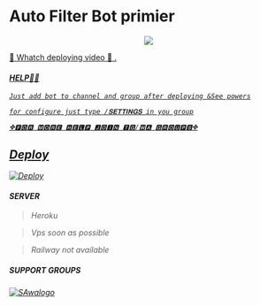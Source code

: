 # Auto Filter Bot primier

<p align="center">
  <a href="https://www.python.org">
    <img src="http://ForTheBadge.com/images/badges/made-with-python.svg">
<P align="center">
   <a href="https://youtu.be/zztf40dmEbI">

🎀 Whatch deploying video 🎀
.
<i>
      

#### HELP👩‍💻



```Just add bot to channel and group after deploying &See powers```



```for configure just type /𝐒𝐄𝐓𝐓𝐈𝐍𝐆𝐒 in you group```

```✤🅵🅾🆁 🅼🅾🆁🅴 🅷🅴🅻🅿 🅹🅾🅸🅽 🆃🅶/🆆🅰 🅶🆁🅾🆄🅿🆂✤```
## Deploy

<a href="https://heroku.com/deploy?template=https://github.com/godgroot/may-be-v3/tree/main">
  <img src="https://www.herokucdn.com/deploy/button.svg" alt="Deploy">
</a>
<i>


#### SERVER

 >Heroku 

 >Vps soon as possible

 >Railway not available

##### SUPPORT GROUPS

[![SAwalogo](https://telegra.ph/file/0da96d2be9ac508c2e082.png)](https://chat.whatsapp.com/ICCTs3l2iC9BOwrlEs5KcQ)
  <div align="center">
